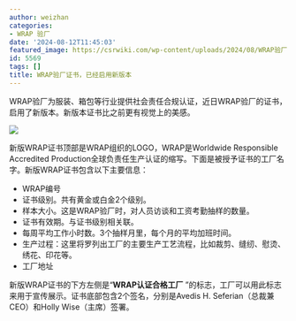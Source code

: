 ```yaml
---
author: weizhan
categories:
- WRAP 验厂
date: '2024-08-12T11:45:03'
featured_image: https://csrwiki.com/wp-content/uploads/2024/08/WRAP验厂证书新版本.webp
id: 5569
tags: []
title: WRAP验厂证书，已经启用新版本
---
```


WRAP验厂为服装、箱包等行业提供社会责任合规认证，近日WRAP验厂的证书，启用了新版本。新版本证书比之前更有视觉上的美感。

![](https://csrwiki.com/wp-content/uploads/2024/08/WRAP验厂证书新版本-1024x789.webp)

新版WRAP证书顶部是WRAP组织的LOGO，WRAP是Worldwide Responsible Accredited
Production全球负责任生产认证的缩写。下面是被授予证书的工厂名字。新版WRAP证书包含以下主要信息：

  * WRAP编号
  * 证书级别。共有黄金或白金2个级别。
  * 样本大小。这是WRAP验厂时，对人员访谈和工资考勤抽样的数量。
  * 证书有效期。与证书级别相关联。
  * 每周平均工作小时数。3个抽样月里，每个月的平均加班时间。
  * 生产过程：这里将罗列出工厂的主要生产工艺流程，比如裁剪、缝纫、慰烫、绣花、印花等。
  * 工厂地址

新版WRAP证书的下方左侧是“**WRAP认证合格工厂** ”的标志，工厂可以用此标志来用于宣传展示。证书底部包含2个签名，分别是Avedis H.
Seferian（总裁兼CEO）和Holly Wise（主席）签署。


